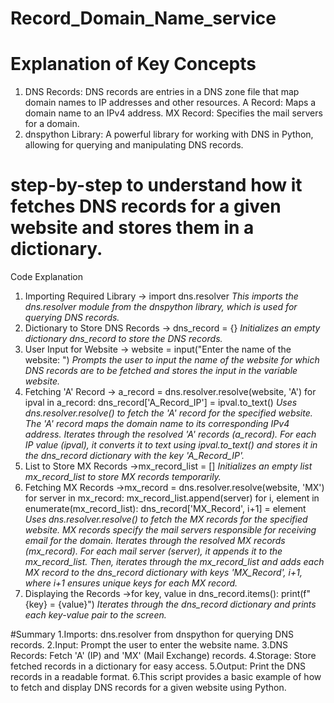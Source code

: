 # Record_Domain_Name_service
# Explanation of Key Concepts
1. DNS Records: DNS records are entries in a DNS zone file that map domain names to IP addresses and other resources.
   A Record: Maps a domain name to an IPv4 address.
   MX Record: Specifies the mail servers for a domain.
2. dnspython Library: A powerful library for working with DNS in Python, allowing for querying and manipulating DNS records.

# step-by-step to understand how it fetches DNS records for a given website and stores them in a dictionary.
Code Explanation
1. Importing Required Library
   -> import dns.resolver
*This imports the dns.resolver module from the dnspython library, which is used for querying DNS records.*
2.  Dictionary to Store DNS Records
   -> dns_record = {}
*Initializes an empty dictionary dns_record to store the DNS records.*
3. User Input for Website
   -> website = input("Enter the name of the website: ")
*Prompts the user to input the name of the website for which DNS records are to be fetched and stores the input in the variable website.*
4. Fetching 'A' Record
    -> a_record = dns.resolver.resolve(website, 'A')
for ipval in a_record:
    dns_record['A_Record_IP'] = ipval.to_text()
*Uses dns.resolver.resolve() to fetch the 'A' record for the specified website. The 'A' record maps the domain name to its corresponding IPv4 address.*
*Iterates through the resolved 'A' records (a_record). For each IP value (ipval), it converts it to text using ipval.to_text() and stores it in the dns_record dictionary with the key 'A_Record_IP'.*
5. List to Store MX Records
   ->mx_record_list = []
*Initializes an empty list mx_record_list to store MX records temporarily.*
6. Fetching MX Records
   ->mx_record = dns.resolver.resolve(website, 'MX')
for server in mx_record:
    mx_record_list.append(server)
for i, element in enumerate(mx_record_list):
    dns_record['MX_Record', i+1] = element
*Uses dns.resolver.resolve() to fetch the MX records for the specified website. MX records specify the mail servers responsible for receiving email for the domain.*
*Iterates through the resolved MX records (mx_record). For each mail server (server), it appends it to the mx_record_list.*
*Then, iterates through the mx_record_list and adds each MX record to the dns_record dictionary with keys 'MX_Record', i+1, where i+1 ensures unique keys for each MX record.*
7.  Displaying the Records
->for key, value in dns_record.items():
    print(f"{key} = {value}")
*Iterates through the dns_record dictionary and prints each key-value pair to the screen.*




#Summary
1.Imports: dns.resolver from dnspython for querying DNS records. 
2.Input: Prompt the user to enter the website name.
3.DNS Records: Fetch 'A' (IP) and 'MX' (Mail Exchange) records.
4.Storage: Store fetched records in a dictionary for easy access.
5.Output: Print the DNS records in a readable format.
6.This script provides a basic example of how to fetch and display DNS records for a given website using Python.

